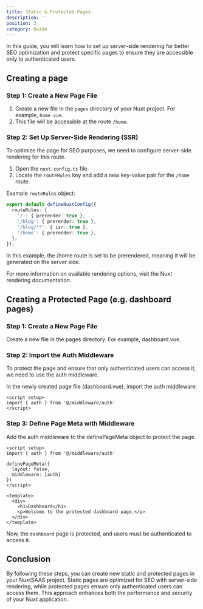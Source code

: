 ```yaml
---
title: Static & Protected Pages
description: ''
position: 3
category: Guide
---
```


In this guide, you will learn how to set up server-side rendering for better SEO optimization and protect specific pages to ensure they are accessible only to authenticated users.

## Creating a page

### Step 1: Create a New Page File

1. Create a new file in the `pages` directory of your Nuxt project. For example, `home.vue`.
2. This file will be accessible at the route `/home`.

### Step 2: Set Up Server-Side Rendering (SSR)

To optimize the page for SEO purposes, we need to configure server-side rendering for this route.

1. Open the `nuxt.config.ts` file.
2. Locate the `routeRules` key and add a new key-value pair for the `/home` route.

Example `routeRules` object:

```typescript
export default defineNuxtConfig({
  routeRules: {
    '/': { prerender: true },
    '/blog': { prerender: true },
    '/blog/**': { isr: true },
    '/home': { prerender: true },
  },
});
```

In this example, the /home route is set to be prerendered, meaning it will be generated on the server side.

For more information on available rendering options, visit the Nuxt rendering documentation.

## Creating a Protected Page (e.g. dashboard pages)

### Step 1: Create a New Page File
Create a new file in the pages directory. For example, dashboard.vue.

### Step 2: Import the Auth Middleware
To protect the page and ensure that only authenticated users can access it, we need to use the auth middleware.

In the newly created page file (dashboard.vue), import the auth middleware:

```vue
<script setup>
import { auth } from '@/middleware/auth'
</script>
```

### Step 3: Define Page Meta with Middleware

Add the auth middleware to the definePageMeta object to protect the page.

```vue
<script setup>
import { auth } from '@/middleware/auth'

definePageMeta({
  layout: false,
  middleware: [auth]
})
</script>

<template>
  <div>
    <h1>Dashboard</h1>
    <p>Welcome to the protected dashboard page.</p>
  </div>
</template>
```

Now, the `dashboard` page is protected, and users must be authenticated to access it.

## Conclusion
By following these steps, you can create new static and protected pages in your NuxtSAAS project. Static pages are optimized for SEO with server-side rendering, while protected pages ensure only authenticated users can access them. This approach enhances both the performance and security of your Nuxt application.
